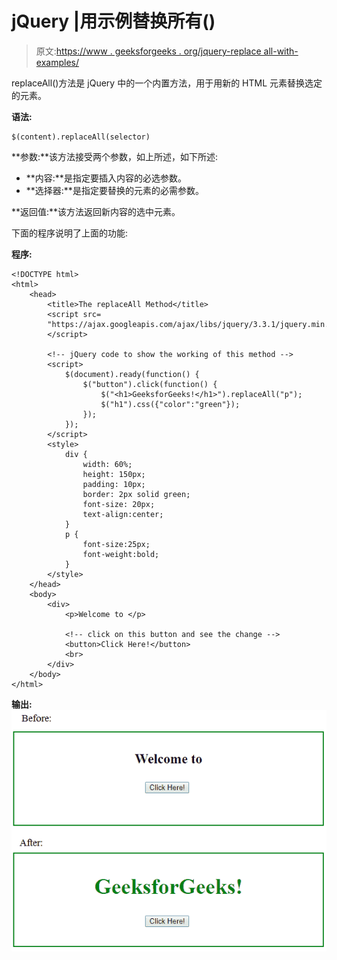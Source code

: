 # jQuery |用示例替换所有()

> 原文:[https://www . geeksforgeeks . org/jquery-replace all-with-examples/](https://www.geeksforgeeks.org/jquery-replaceall-with-examples/)

replaceAll()方法是 jQuery 中的一个内置方法，用于用新的 HTML 元素替换选定的元素。

**语法:**

```
$(content).replaceAll(selector)
```

**参数:**该方法接受两个参数，如上所述，如下所述:

*   **内容:**是指定要插入内容的必选参数。
*   **选择器:**是指定要替换的元素的必需参数。

**返回值:**该方法返回新内容的选中元素。

下面的程序说明了上面的功能:

**程序:**

```
<!DOCTYPE html>
<html>
    <head>
        <title>The replaceAll Method</title>
        <script src=
        "https://ajax.googleapis.com/ajax/libs/jquery/3.3.1/jquery.min.js">
        </script>

        <!-- jQuery code to show the working of this method -->
        <script>
            $(document).ready(function() {
                $("button").click(function() {
                    $("<h1>GeeksforGeeks!</h1>").replaceAll("p");
                    $("h1").css({"color":"green"});
                });
            });
        </script>
        <style>
            div {
                width: 60%;
                height: 150px;
                padding: 10px;
                border: 2px solid green;
                font-size: 20px;
                text-align:center;
            }
            p {
                font-size:25px;
                font-weight:bold;
            }
        </style>
    </head>
    <body>
        <div>
            <p>Welcome to </p>

            <!-- click on this button and see the change -->
            <button>Click Here!</button>
            <br>
        </div>
    </body>
</html>
```

**输出:**
![replaceall method](img/43466b1154c57cc78eeb353e1572da1a.png)